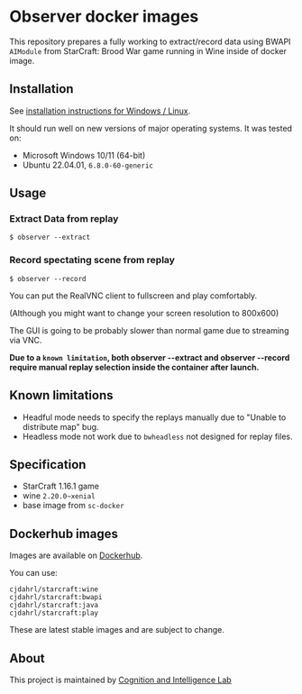 # Observer docker images

This repository prepares a fully working to extract/record data using BWAPI ```AIModule``` from StarCraft: Brood War game running in Wine inside of docker image.

## Installation

See [installation instructions for Windows / Linux](INSTALL.md).

It should run well on new versions of major operating systems. It was tested on:

- Microsoft Windows 10/11 (64-bit)
- Ubuntu 22.04.01, ```6.8.0-60-generic```

## Usage

### Extract Data from replay

    $ observer --extract

### Record spectating scene from replay

    $ observer --record

You can put the RealVNC client to fullscreen and play comfortably.

(Although you might want to change your screen resolution to 800x600)

The GUI is going to be probably slower than normal game due to streaming via VNC.

**Due to a `known limitation`, both observer --extract and observer --record require manual replay selection inside the container after launch.**

## Known limitations 

- Headful mode needs to specify the replays manually due to "Unable to distribute map" bug.
- Headless mode not work due to `bwheadless` not designed for replay files.

## Specification
- StarCraft 1.16.1 game
- wine `2.20.0~xenial`
- base image from `sc-docker`

## Dockerhub images

Images are available on [Dockerhub](https://hub.docker.com/r/cjdahrl/starcraft/).

You can use:

    cjdahrl/starcraft:wine
    cjdahrl/starcraft:bwapi
    cjdahrl/starcraft:java
    cjdahrl/starcraft:play

These are latest stable images and are subject to change.

## About
This project is maintained by [Cognition and Intelligence Lab](http://cilab.gist.ac.kr/)
